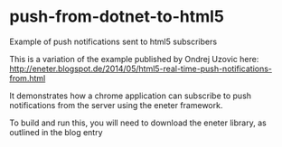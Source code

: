 # push-from-dotnet-to-html5
Example of push notifications sent to html5 subscribers

This is a variation of the example published by Ondrej Uzovic here: http://eneter.blogspot.de/2014/05/html5-real-time-push-notifications-from.html

It demonstrates how a chrome application can subscribe to push notifications from the server using the eneter framework.

To build and run this, you will need to download the eneter library, as outlined in the blog entry
